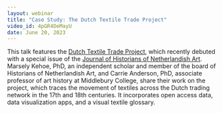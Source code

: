 ```yaml
---
layout: webinar
title: "Case Study: The Dutch Textile Trade Project"
video_id: 4pGR4DeMayU
date: June 20, 2023
---
```

This talk features the [Dutch Textile Trade Project]((https://dutchtextiletrade.org/)), which recently debuted with a special issue of the [Journal of Historians of Netherlandish Art](www.jhna.org). Marsely Kehoe, PhD, an independent scholar and member of the board of Historians of Netherlandish Art, and Carrie Anderson, PhD, associate professor of art history at Middlebury College, share their work on the project, which traces the movement of textiles across the Dutch trading network in the 17th and 18th centuries. It incorporates open access data, data visualization apps, and a visual textile glossary.
